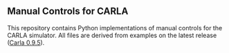 ## Manual Controls for CARLA

This repository contains Python implementations of manual controls for the CARLA simulator. All files are derived from examples on the latest release ([Carla 0.9.5](https://carla.readthedocs.io/en/latest/getting_started/)).